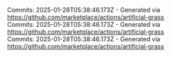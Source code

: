 Commits: 2025-01-28T05:38:46.173Z - Generated via https://github.com/marketplace/actions/artificial-grass
<br>
Commits: 2025-01-28T05:38:46.173Z - Generated via https://github.com/marketplace/actions/artificial-grass
<br>
Commits: 2025-01-28T05:38:46.173Z - Generated via https://github.com/marketplace/actions/artificial-grass
<br>
